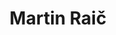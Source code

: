 ---
SICRIS: 15295
draft: false
fixName: martin_raič
lab: Laboratory for Mathematical Methods in Computer and Information Science
labPos: Laboratory Member
location: null
mailInfo: Martin.Raic@fmf.uni-lj.si
officeHours: null
profName: Assist. Martin Raič, PhD
profTitle: Collaborator
telephoneInfo: null
title: Martin Raič
---